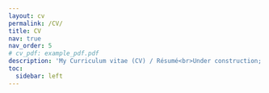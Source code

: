 ```yaml
---
layout: cv
permalink: /CV/
title: CV
nav: true
nav_order: 5
# cv_pdf: example_pdf.pdf
description: 'My Curriculum vitae (CV) / Résumé<br>Under construction; available soon...'
toc:
  sidebar: left
---
```

